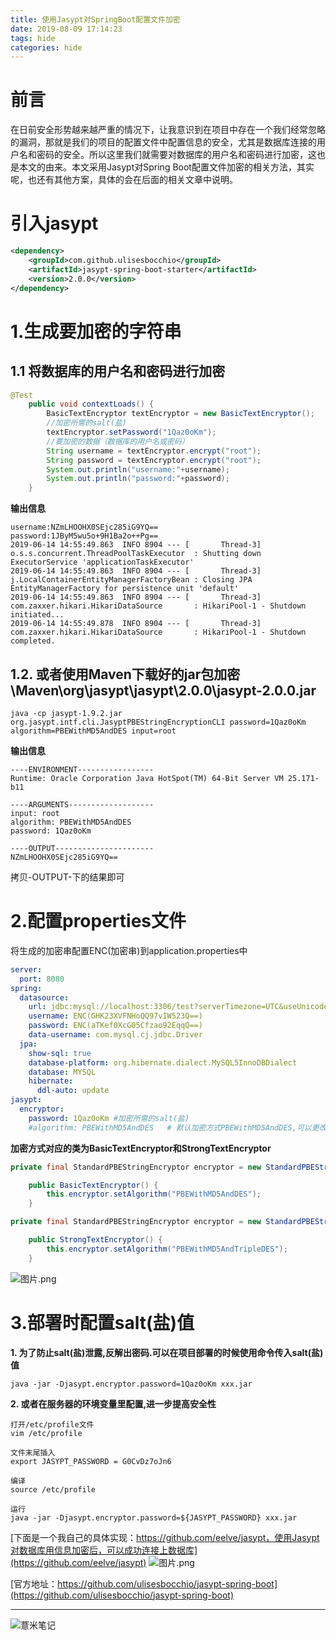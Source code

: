 ```yaml
---
title: 使用Jasypt对SpringBoot配置文件加密
date: 2019-08-09 17:14:23
tags: hide
categories: hide
---
```

# **前言**
在日前安全形势越来越严重的情况下，让我意识到在项目中存在一个我们经常忽略的漏洞，那就是我们的项目的配置文件中配置信息的安全，尤其是数据库连接的用户名和密码的安全。所以这里我们就需要对数据库的用户名和密码进行加密，这也是本文的由来。本文采用Jasypt对Spring Boot配置文件加密的相关方法，其实呢，也还有其他方案，具体的会在后面的相关文章中说明。

# **引入jasypt**
```xml
<dependency>
    <groupId>com.github.ulisesbocchio</groupId>
    <artifactId>jasypt-spring-boot-starter</artifactId>
    <version>2.0.0</version>
</dependency>
```

# **1.生成要加密的字符串**
## 1.1 将数据库的用户名和密码进行加密
```java
@Test
    public void contextLoads() {
        BasicTextEncryptor textEncryptor = new BasicTextEncryptor();
        //加密所需的salt(盐)
        textEncryptor.setPassword("1Qaz0oKm");
        //要加密的数据（数据库的用户名或密码）
        String username = textEncryptor.encrypt("root");
        String password = textEncryptor.encrypt("root");
        System.out.println("username:"+username);
        System.out.println("password:"+password);
    }
```

**输出信息**

```shell script
username:NZmLHOOHX0SEjc285iG9YQ==
password:1JByM5wu5o+9H1Ba2o++Pg==
2019-06-14 14:55:49.863  INFO 8904 --- [       Thread-3] o.s.s.concurrent.ThreadPoolTaskExecutor  : Shutting down ExecutorService 'applicationTaskExecutor'
2019-06-14 14:55:49.863  INFO 8904 --- [       Thread-3] j.LocalContainerEntityManagerFactoryBean : Closing JPA EntityManagerFactory for persistence unit 'default'
2019-06-14 14:55:49.863  INFO 8904 --- [       Thread-3] com.zaxxer.hikari.HikariDataSource       : HikariPool-1 - Shutdown initiated...
2019-06-14 14:55:49.878  INFO 8904 --- [       Thread-3] com.zaxxer.hikari.HikariDataSource       : HikariPool-1 - Shutdown completed.
```
## 1.2. 或者使用Maven下载好的jar包加密\Maven\org\jasypt\jasypt\2.0.0\jasypt-2.0.0.jar
```shell script
java -cp jasypt-1.9.2.jar org.jasypt.intf.cli.JasyptPBEStringEncryptionCLI password=1Qaz0oKm algorithm=PBEWithMD5AndDES input=root
```
**输出信息**
```shell script
----ENVIRONMENT-----------------
Runtime: Oracle Corporation Java HotSpot(TM) 64-Bit Server VM 25.171-b11

----ARGUMENTS-------------------
input: root
algorithm: PBEWithMD5AndDES
password: 1Qaz0oKm 

----OUTPUT----------------------
NZmLHOOHX0SEjc285iG9YQ==
```
拷贝-OUTPUT-下的结果即可
# **2.配置properties文件**
将生成的加密串配置ENC(加密串)到application.properties中
```yaml
server:
  port: 8080
spring:
  datasource:
    url: jdbc:mysql://localhost:3306/test?serverTimezone=UTC&useUnicode=true&characterEncoding=utf-8&useSSL=true
    username: ENC(GHK23XVFNHoQQ97vIW523Q==)
    password: ENC(aTKef0XcG05Cfzao92EqqQ==)
    data-username: com.mysql.cj.jdbc.Driver
  jpa:
    show-sql: true
    database-platform: org.hibernate.dialect.MySQL5InnoDBDialect
    database: MYSQL
    hibernate:
      ddl-auto: update
jasypt:
  encryptor:
    password: 1Qaz0oKm #加密所需的salt(盐)
    #algorithm: PBEWithMD5AndDES   # 默认加密方式PBEWithMD5AndDES,可以更改为PBEWithMD5AndTripleDES
```
**加密方式对应的类为BasicTextEncryptor和StrongTextEncryptor**
```java
private final StandardPBEStringEncryptor encryptor = new StandardPBEStringEncryptor();

    public BasicTextEncryptor() {
        this.encryptor.setAlgorithm("PBEWithMD5AndDES");
    }
```
```java
private final StandardPBEStringEncryptor encryptor = new StandardPBEStringEncryptor();

    public StrongTextEncryptor() {
        this.encryptor.setAlgorithm("PBEWithMD5AndTripleDES");
    }
```
![图片.png](https://eelve.com/upload/2019/6/springbootjasypydiagrams-3a7616cc841c4f7583fc7173e32aaab4.png)
# **3.部署时配置salt(盐)值**
**1. 为了防止salt(盐)泄露,反解出密码.可以在项目部署的时候使用命令传入salt(盐)值**
```shell script
java -jar -Djasypt.encryptor.password=1Qaz0oKm xxx.jar
```
**2. 或者在服务器的环境变量里配置,进一步提高安全性**
```shell script
打开/etc/profile文件
vim /etc/profile

文件末尾插入
export JASYPT_PASSWORD = G0CvDz7oJn6

编译 
source /etc/profile

运行 
java -jar -Djasypt.encryptor.password=${JASYPT_PASSWORD} xxx.jar
```

[下面是一个我自己的具体实现：https://github.com/eelve/jasypt，使用Jasypt对数据库用信息加密后，可以成功连接上数据库](https://github.com/eelve/jasypt)
![图片.png](https://eelve.com/upload/2019/6/springbootjasypyresult-5f2ef70fe5124f5595a48b341807f2c3.png)

[官方地址：https://github.com/ulisesbocchio/jasypt-spring-boot](https://github.com/ulisesbocchio/jasypt-spring-boot)



---

![薏米笔记](https://image.eelve.com/eblog/eblog-b269767ff45b4e01a1c380e38898c1c0.png)
